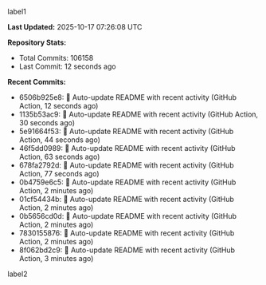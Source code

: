 
label1 
<!-- ACTIVITY_START -->
**Last Updated:** 2025-10-17 07:26:08 UTC

**Repository Stats:**
- Total Commits: 106158
- Last Commit: 12 seconds ago

**Recent Commits:**
- 6506b925e8: 🤖 Auto-update README with recent activity (GitHub Action, 12 seconds ago)
- 1135b53ac9: 🤖 Auto-update README with recent activity (GitHub Action, 30 seconds ago)
- 5e91664f53: 🤖 Auto-update README with recent activity (GitHub Action, 44 seconds ago)
- 46f5dd0989: 🤖 Auto-update README with recent activity (GitHub Action, 63 seconds ago)
- 678fa2792d: 🤖 Auto-update README with recent activity (GitHub Action, 77 seconds ago)
- 0b4759e6c5: 🤖 Auto-update README with recent activity (GitHub Action, 2 minutes ago)
- 01cf54434b: 🤖 Auto-update README with recent activity (GitHub Action, 2 minutes ago)
- 0b5656cd0d: 🤖 Auto-update README with recent activity (GitHub Action, 2 minutes ago)
- 7830155876: 🤖 Auto-update README with recent activity (GitHub Action, 2 minutes ago)
- 8f062bd2c9: 🤖 Auto-update README with recent activity (GitHub Action, 3 minutes ago)
<!-- ACTIVITY_END -->

label2

